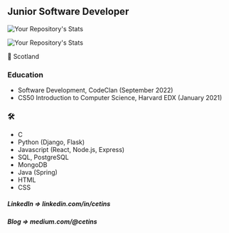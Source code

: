 ## Junior Software Developer

![Your Repository's Stats](https://github-readme-stats.vercel.app/api?username=Cetins&show_icons=true)

![Your Repository's Stats](https://github-readme-stats.vercel.app/api/top-langs/?username=Cetins&theme=blue-green)

:scotland: Scotland


### Education

* Software Development, CodeClan (September 2022)
* CS50 Introduction to Computer Science, Harvard EDX (January 2021)

### 	:hammer_and_wrench: 

* C 
* Python (Django, Flask)
* Javascript (React, Node.js, Express)
* SQL, PostgreSQL
* MongoDB
* Java (Spring)
* HTML
* CSS

##### LinkedIn  =>  linkedin.com/in/cetins
##### Blog      =>  medium.com/@cetins

